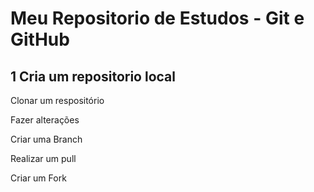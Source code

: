 # Meu Repositorio de Estudos - Git e GitHub

##  1 Cria um repositorio local
 Clonar um respositório 

 Fazer alterações

 Criar uma Branch

 Realizar um pull

 Criar um Fork
 